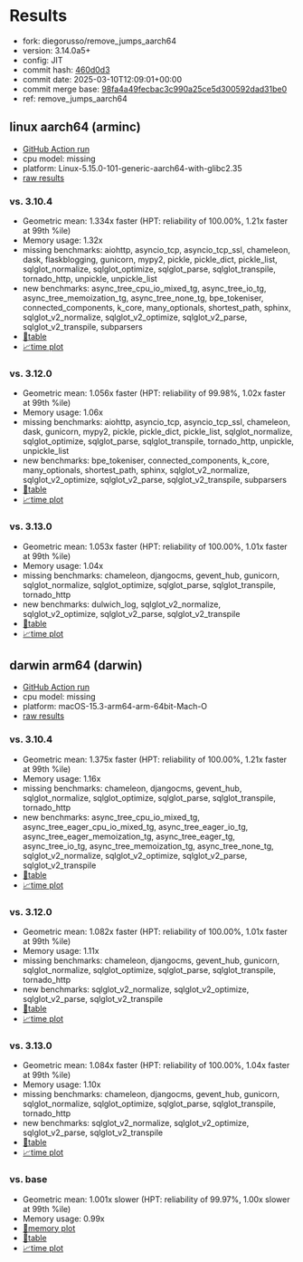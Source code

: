 # Results

- fork: diegorusso/remove_jumps_aarch64
- version: 3.14.0a5+
- config: JIT
- commit hash: [460d0d3](https://github.com/diegorusso/cpython/commit/460d0d3)
- commit date: 2025-03-10T12:09:01+00:00
- commit merge base: [98fa4a49fecbac3c990a25ce5d300592dad31be0](https://github.com/python/cpython/commit/98fa4a49fecbac3c990a25ce5d300592dad31be0)
- ref: remove_jumps_aarch64

## linux aarch64 (arminc)

- [GitHub Action run](https://github.com/faster-cpython/benchmarking/actions/runs/13771117967)
- cpu model: missing
- platform: Linux-5.15.0-101-generic-aarch64-with-glibc2.35
- [raw results](bm-20250310-arminc-aarch64-diegorusso-remove_jumps_aarch64-3.14.0a5%2B-460d0d3.json)

### vs. 3.10.4

- Geometric mean: 1.334x faster (HPT: reliability of 100.00%, 1.21x faster at 99th %ile)
- Memory usage: 1.32x
- missing benchmarks: aiohttp, asyncio_tcp, asyncio_tcp_ssl, chameleon, dask, flaskblogging, gunicorn, mypy2, pickle, pickle_dict, pickle_list, sqlglot_normalize, sqlglot_optimize, sqlglot_parse, sqlglot_transpile, tornado_http, unpickle, unpickle_list
- new benchmarks: async_tree_cpu_io_mixed_tg, async_tree_io_tg, async_tree_memoization_tg, async_tree_none_tg, bpe_tokeniser, connected_components, k_core, many_optionals, shortest_path, sphinx, sqlglot_v2_normalize, sqlglot_v2_optimize, sqlglot_v2_parse, sqlglot_v2_transpile, subparsers
- [📄table](bm-20250310-arminc-aarch64-diegorusso-remove_jumps_aarch64-3.14.0a5%2B-460d0d3-vs-3.10.4.md)
- [📈time plot](bm-20250310-arminc-aarch64-diegorusso-remove_jumps_aarch64-3.14.0a5%2B-460d0d3-vs-3.10.4.svg)

### vs. 3.12.0

- Geometric mean: 1.056x faster (HPT: reliability of 99.98%, 1.02x faster at 99th %ile)
- Memory usage: 1.06x
- missing benchmarks: aiohttp, asyncio_tcp, asyncio_tcp_ssl, chameleon, dask, gunicorn, mypy2, pickle, pickle_dict, pickle_list, sqlglot_normalize, sqlglot_optimize, sqlglot_parse, sqlglot_transpile, tornado_http, unpickle, unpickle_list
- new benchmarks: bpe_tokeniser, connected_components, k_core, many_optionals, shortest_path, sphinx, sqlglot_v2_normalize, sqlglot_v2_optimize, sqlglot_v2_parse, sqlglot_v2_transpile, subparsers
- [📄table](bm-20250310-arminc-aarch64-diegorusso-remove_jumps_aarch64-3.14.0a5%2B-460d0d3-vs-3.12.0.md)
- [📈time plot](bm-20250310-arminc-aarch64-diegorusso-remove_jumps_aarch64-3.14.0a5%2B-460d0d3-vs-3.12.0.svg)

### vs. 3.13.0

- Geometric mean: 1.053x faster (HPT: reliability of 100.00%, 1.01x faster at 99th %ile)
- Memory usage: 1.04x
- missing benchmarks: chameleon, djangocms, gevent_hub, gunicorn, sqlglot_normalize, sqlglot_optimize, sqlglot_parse, sqlglot_transpile, tornado_http
- new benchmarks: dulwich_log, sqlglot_v2_normalize, sqlglot_v2_optimize, sqlglot_v2_parse, sqlglot_v2_transpile
- [📄table](bm-20250310-arminc-aarch64-diegorusso-remove_jumps_aarch64-3.14.0a5%2B-460d0d3-vs-3.13.0.md)
- [📈time plot](bm-20250310-arminc-aarch64-diegorusso-remove_jumps_aarch64-3.14.0a5%2B-460d0d3-vs-3.13.0.svg)

## darwin arm64 (darwin)

- [GitHub Action run](https://github.com/faster-cpython/benchmarking/actions/runs/13771111380)
- cpu model: missing
- platform: macOS-15.3-arm64-arm-64bit-Mach-O
- [raw results](bm-20250310-darwin-arm64-diegorusso-remove_jumps_aarch64-3.14.0a5%2B-460d0d3.json)

### vs. 3.10.4

- Geometric mean: 1.375x faster (HPT: reliability of 100.00%, 1.21x faster at 99th %ile)
- Memory usage: 1.16x
- missing benchmarks: chameleon, djangocms, gevent_hub, sqlglot_normalize, sqlglot_optimize, sqlglot_parse, sqlglot_transpile, tornado_http
- new benchmarks: async_tree_cpu_io_mixed_tg, async_tree_eager_cpu_io_mixed_tg, async_tree_eager_io_tg, async_tree_eager_memoization_tg, async_tree_eager_tg, async_tree_io_tg, async_tree_memoization_tg, async_tree_none_tg, sqlglot_v2_normalize, sqlglot_v2_optimize, sqlglot_v2_parse, sqlglot_v2_transpile
- [📄table](bm-20250310-darwin-arm64-diegorusso-remove_jumps_aarch64-3.14.0a5%2B-460d0d3-vs-3.10.4.md)
- [📈time plot](bm-20250310-darwin-arm64-diegorusso-remove_jumps_aarch64-3.14.0a5%2B-460d0d3-vs-3.10.4.svg)

### vs. 3.12.0

- Geometric mean: 1.082x faster (HPT: reliability of 100.00%, 1.01x faster at 99th %ile)
- Memory usage: 1.11x
- missing benchmarks: chameleon, djangocms, gevent_hub, gunicorn, sqlglot_normalize, sqlglot_optimize, sqlglot_parse, sqlglot_transpile, tornado_http
- new benchmarks: sqlglot_v2_normalize, sqlglot_v2_optimize, sqlglot_v2_parse, sqlglot_v2_transpile
- [📄table](bm-20250310-darwin-arm64-diegorusso-remove_jumps_aarch64-3.14.0a5%2B-460d0d3-vs-3.12.0.md)
- [📈time plot](bm-20250310-darwin-arm64-diegorusso-remove_jumps_aarch64-3.14.0a5%2B-460d0d3-vs-3.12.0.svg)

### vs. 3.13.0

- Geometric mean: 1.084x faster (HPT: reliability of 100.00%, 1.04x faster at 99th %ile)
- Memory usage: 1.10x
- missing benchmarks: chameleon, djangocms, gevent_hub, gunicorn, sqlglot_normalize, sqlglot_optimize, sqlglot_parse, sqlglot_transpile, tornado_http
- new benchmarks: sqlglot_v2_normalize, sqlglot_v2_optimize, sqlglot_v2_parse, sqlglot_v2_transpile
- [📄table](bm-20250310-darwin-arm64-diegorusso-remove_jumps_aarch64-3.14.0a5%2B-460d0d3-vs-3.13.0.md)
- [📈time plot](bm-20250310-darwin-arm64-diegorusso-remove_jumps_aarch64-3.14.0a5%2B-460d0d3-vs-3.13.0.svg)

### vs. base

- Geometric mean: 1.001x slower (HPT: reliability of 99.97%, 1.00x slower at 99th %ile)
- Memory usage: 0.99x
- [🧠memory plot](bm-20250310-darwin-arm64-diegorusso-remove_jumps_aarch64-3.14.0a5%2B-460d0d3-vs-base-mem.svg)
- [📄table](bm-20250310-darwin-arm64-diegorusso-remove_jumps_aarch64-3.14.0a5%2B-460d0d3-vs-base.md)
- [📈time plot](bm-20250310-darwin-arm64-diegorusso-remove_jumps_aarch64-3.14.0a5%2B-460d0d3-vs-base.svg)

